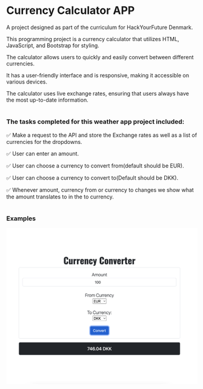 # Currency Calculator APP

A project designed as part of the curriculum for HackYourFuture Denmark.

This programming project is a currency calculator that utilizes HTML, JavaScript, and Bootstrap for styling.

The calculator allows users to quickly and easily convert between different currencies.

It has a user-friendly interface and is responsive, making it accessible on various devices.

The calculator uses live exchange rates, ensuring that users always have the most up-to-date information.

#

### The tasks completed for this weather app project included:

:white_check_mark: Make a request to the API and store the Exchange rates as well as a list of currencies for the dropdowns.

:white_check_mark: User can enter an amount.

:white_check_mark: User can choose a currency to convert from(default should be EUR).

:white_check_mark: User can choose a currency to convert to(Default should be DKK).

:white_check_mark: Whenever amount, currency from or currency to changes we show what the amount translates to in the to currency.

#

### Examples

![image](./screenshots/example.png)
